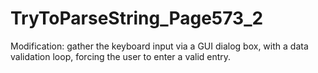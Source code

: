 # TryToParseString_Page573_2
Modification: gather the keyboard input via a GUI dialog box, with a data validation loop, forcing the user to enter a valid entry.
